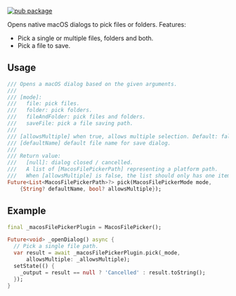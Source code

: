 [![pub package](https://img.shields.io/pub/v/macos_file_picker.svg)](https://pub.dev/packages/macos_file_picker)

Opens native macOS dialogs to pick files or folders. Features:

- Pick a single or multiple files, folders and both.
- Pick a file to save.

## Usage

```dart
/// Opens a macOS dialog based on the given arguments.
///
/// [mode]:
///   file: pick files.
///   folder: pick folders.
///   fileAndFolder: pick files and folders.
///   saveFile: pick a file saving path.
///
/// [allowsMultiple] when true, allows multiple selection. Default: false.
/// [defaultName] default file name for save dialog.
///
/// Return value:
///   [null]: dialog closed / cancelled.
///   A list of [MacosFilePickerPath] representing a platform path.
///   When [allowsMultiple] is false, the list should only has one item.
Future<List<MacosFilePickerPath>?> pick(MacosFilePickerMode mode,
    {String? defaultName, bool? allowsMultiple});
```

## Example

```dart
final _macosFilePickerPlugin = MacosFilePicker();

Future<void> _openDialog() async {
  // Pick a single file path.
  var result = await _macosFilePickerPlugin.pick(_mode,
      allowsMultiple: _allowsMultiple);
  setState(() {
    _output = result == null ? 'Cancelled' : result.toString();
  });
}
```

